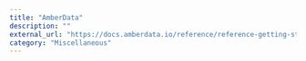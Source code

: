 ```yaml
---
title: "AmberData"
description: ""
external_url: "https://docs.amberdata.io/reference/reference-getting-started"
category: "Miscellaneous"
---
```

